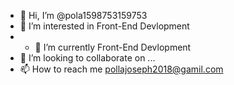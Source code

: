 - 👋 Hi, I’m @pola1598753159753
- 👀 I’m interested in Front-End Devlopment
- - 🌱 I’m currently Front-End Devlopment
- 💞️ I’m looking to collaborate on ...
- 📫 How to reach me pollajoseph2018@gamil.com

<!---
pola1598753159753/pola1598753159753 is a ✨ special ✨ repository because its `README.md` (this file) appears on your GitHub profile.
You can click the Preview link to take a look at your changes.
--->
